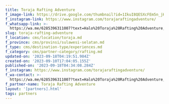 ```yaml
---
title: Toraja Rafting Adventure
f_image-link: https://drive.google.com/thumbnail?id=1IkuI8QESXcFEm5n_jHVoyo1n72wjbZIF
f_instagram-link: https://www.instagram.com/torajaraftingadventure/
f_whatsapp-link: >-
  https://wa.me/6285396311007?text=Halo%20Toraja%20Rafting%20Adventure,%20saya%20dapat%20info%20dari%20@loocale.id%20dan%20punya%20pertanyaan
slug: toraja-rafting-adventure
f_location: cms/location/toraja.md
f_province: cms/provinsi/sulawesi-selatan.md
f_type: cms/destination-type/experiences.md
f_category: cms/partner-category/rafting.md
updated-on: '2023-09-18T04:19:51.984Z'
created-on: '2023-09-10T17:04:05.155Z'
published-on: '2023-09-18T04:34:08.284Z'
f_instagram: https://www.instagram.com/torajaraftingadventure/
f_wa-contact: >-
  https://wa.me/6285396311007?text=Halo%20Toraja%20Rafting%20Adventure,%20saya%20dapat%20info%20dari%20@loocale.id%20dan%20punya%20pertanyaan
f_partner-name: Toraja Rafting Adventure
layout: '[partners].html'
tags: partners
---
```



